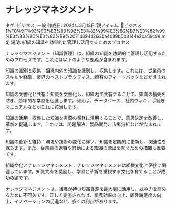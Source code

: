 # ナレッジマネジメント

タグ: ビジネス, 一般
作成日: 2024年3月13日
親アイテム: 📓ビジネス (%F0%9F%93%93%E3%83%92%E3%82%99%E3%82%B7%E3%82%99%E3%83%8D%E3%82%B9%2071d894d262ba4089b5d8144e2ca59c98.md)
説明: 組織の知識を効果的に管理し活用するためのプロセス

ナレッジマネジメント（知識管理）は、組織の知識を効果的に管理し活用するためのプロセスです。これには以下のような要素が含まれます。

知識の識別と収集：組織内外の知識を識別し、収集します。これには、従業員のスキルや経験、業界のベストプラクティス、顧客のフィードバックなどが含まれます。

知識の文書化と共有：知識を文書化し、組織内で共有することで、知識の損失を防ぎ、効率的な学習を促進します。例えば、データベース、社内ウィキ、手続きマニュアルなどがこれに該当します。

知識の活用：収集した知識を実際の業務に活用することで、意思決定を改善し、革新を促進します。これには、問題解決、製品開発、市場分析などが含まれます。

知識の更新と維持：環境や技術の変化に伴い、知識を定期的に更新し、関連性を保ちます。また、従業員の退職や異動による知識の流出を防ぐための措置も重要です。

組織文化とナレッジマネジメント：ナレッジマネジメントは組織文化と密接に関連しています。知識共有を奨励し、学習と革新を重視する文化を育てることが成功の鍵です。

ナレッジマネジメントは、組織が持つ知識資源を最大限に活用し、競争力を高めるために不可欠です。正しく実施されれば、業務効率の向上、顧客満足度の向上、イノベーションの促進など、多くの利点があります。